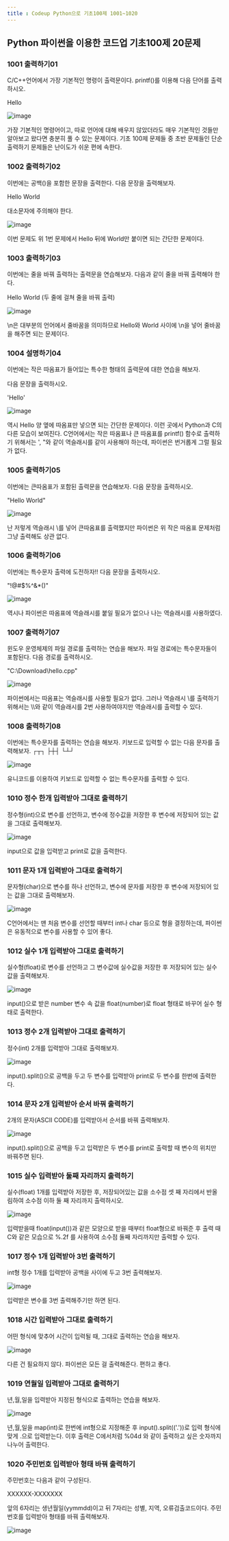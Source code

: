 ```yaml
---
title : Codeup Python으로 기초100제 1001~1020
---
```


## Python 파이썬을 이용한 코드업 기초100제 20문제


### 1001 출력하기01

C/C++언어에서 가장 기본적인 명령이 출력문이다.
printf()를 이용해 다음 단어를 출력하시오.

Hello

![image](https://user-images.githubusercontent.com/69578124/104795981-e8d7e880-57f5-11eb-994d-9ec8fc47751b.png)

가장 기본적인 명령어이고, 따로 언어에 대해 배우지 않았더라도 매우 기본적인 것들만 알아보고 왔다면 충분히 풀 수 있는 문제이다. 기초 100제 문제들 중 초반 문제들인 단순 출력하기 문제들은 난이도가 쉬운 편에 속한다.

### 1002 출력하기02

이번에는 공백()을 포함한 문장을 출력한다.
다음 문장을 출력해보자.

Hello World

대소문자에 주의해야 한다.

![image](https://user-images.githubusercontent.com/69578124/104796019-3a807300-57f6-11eb-8477-5b6b3c59c118.png)

이번 문제도 위 1번 문제에서 Hello 뒤에 World만 붙이면 되는 간단한 문제이다.


### 1003 출력하기03

이번에는 줄을 바꿔 출력하는 출력문을 연습해보자.
다음과 같이 줄을 바꿔 출력해야 한다.

Hello
World
(두 줄에 걸쳐 줄을 바꿔 출력)

![image](https://user-images.githubusercontent.com/69578124/104796050-8cc19400-57f6-11eb-9327-8a13548c20b5.png)

\n은 대부분의 언어에서 줄바꿈을 의미하므로 Hello와 World 사이에 \n을 넣어 줄바꿈을 해주면 되는 문제이다.

### 1004 설명하기04

이번에는 작은 따옴표가 들어있는 특수한 형태의 출력문에 대한 연습을 해보자.

다음 문장을 출력하시오.

'Hello'

![image](https://user-images.githubusercontent.com/69578124/104796283-335a6480-57f8-11eb-910d-856b64a59c38.png)

역시 Hello 양 옆에 따옴표만 넣으면 되는 간단한 문제이다. 이런 곳에서 Python과 C의 다른 모습이 보여진다. C언어에서는 작은 따옴표나 큰 따옴표를 printf() 함수로 출력하기 위해서는 \', \"와 같이 역슬래시를 같이 사용해야 하는데, 파이썬은 번거롭게 그럴 필요가 없다.

### 1005 출력하기05

이번에는 큰따옴표가 포함된 출력문을 연습해보자.
다음 문장을 출력하시오.

"Hello World"

![image](https://user-images.githubusercontent.com/69578124/104806648-657dbd80-581c-11eb-99e8-3203cc95d384.png)

난 저렇게 역슬래시 \를 넣어 큰따옴표를 출력했지만 파이썬은 위 작은 따옴표 문제처럼 그냥 출력해도 상관 없다.

### 1006 출력하기06

이번에는 특수문자 출력에 도전하자!!
다음 문장을 출력하시오.

"!@#$%^&*()"

![image](https://user-images.githubusercontent.com/69578124/104806677-a8d82c00-581c-11eb-9eb0-009b8635a942.png)

역시나 파이썬은 따옴표에 역슬래시를 붙일 필요가 없으나 나는 역슬래시를 사용하였다.

### 1007 출력하기07

윈도우 운영체제의 파일 경로를 출력하는 연습을 해보자.
파일 경로에는 특수문자들이 포함된다.
다음 경로를 출력하시오.

"C:\Download\hello.cpp"

![image](https://user-images.githubusercontent.com/69578124/104806708-dc1abb00-581c-11eb-9e22-4d214f880ae4.png)

파이썬에서는 따옴표는 역슬래시를 사용할 필요가 없다. 그러나 역슬래시 \를 출력하기 위해서는 \\\와 같이 역슬래시를 2번 사용하여야지만 역슬래시를 출력할 수 있다.

### 1008 출력하기08

이번에는 특수문자를 출력하는 연습을 해보자.
키보드로 입력할 수 없는 다음 문자를 출력해보자. 
┌┬┐
├┼┤
└┴┘

![image](https://user-images.githubusercontent.com/69578124/105427913-8f5a3880-5c91-11eb-92fd-0b02fb79c9ea.png)

유니코드를 이용하여 키보드로 입력할 수 없는 특수문자를 출력할 수 있다.

### 1010 정수 한개 입력받아 그대로 출력하기

정수형(int)으로 변수를 선언하고, 변수에 정수값을 저장한 후 변수에 저장되어 있는 값을 그대로 출력해보자.

![image](https://user-images.githubusercontent.com/69578124/105428037-d6e0c480-5c91-11eb-83b0-0c6b73fba258.png)

input으로 값을 입력받고 print로 값을 출력한다.

### 1011 문자 1개 입력받아 그대로 출력하기

문자형(char)으로 변수를 하나 선언하고, 변수에 문자를 저장한 후 변수에 저장되어 있는 값을 그대로 출력해보자.

![image](https://user-images.githubusercontent.com/69578124/105428344-90d83080-5c92-11eb-8753-673d7b81518a.png)


C언어에서는 맨 처음 변수를 선언할 때부터 int나 char 등으로 형을 결정하는데, 파이썬은 유동적으로 변수를 사용할 수 있어 좋다.

### 1012 실수 1개 입력받아 그대로 출력하기

실수형(float)로 변수를 선언하고 그 변수값에 실수값을 저장한 후 저장되어 있는 실수값을 출력해보자.

![image](https://user-images.githubusercontent.com/69578124/105617736-f3146b00-5e23-11eb-8349-3b1d7ec5d577.png)

input()으로 받은 number 변수 속 값을 float(number)로 float 형태로 바꾸어 실수 형태로 출력한다.

### 1013 정수 2개 입력받아 그대로 출력하기

정수(int) 2개를 입력받아 그대로 출력해보자.

![image](https://user-images.githubusercontent.com/69578124/105618739-1e9c5300-5e2e-11eb-96a0-8c0607bac0d3.png)

input().split()으로 공백을 두고 두 변수를 입력받아 print로 두 변수를 한번에 출력한다.

### 1014 문자 2개 입력받아 순서 바꿔 출력하기

2개의 문자(ASCII CODE)를 입력받아서 순서를 바꿔 출력해보자.

![image](https://user-images.githubusercontent.com/69578124/105618771-6c18c000-5e2e-11eb-90ba-a70142d126f6.png)

input().split()으로 공백을 두고 입력받은 두 변수를 print로 출력할 때 변수의 위치만 바꿔주면 된다.

### 1015 실수 입력받아 둘째 자리까지 출력하기

실수(float) 1개를 입력받아 저장한 후, 저장되어있는 값을 소수점 셋 째 자리에서 반올림하여 소수점 이하 둘 째 자리까지 출력하시오.

![image](https://user-images.githubusercontent.com/69578124/105618792-b4d07900-5e2e-11eb-841d-362473686b8a.png)

입력받을때 float(input())과 같은 모양으로 받을 때부터 float형으로 바꿔준 후 출력 때 C와 같은 모습으로 %.2f 를 사용하여 소수점 둘째 자리까지만 출력할 수 있다.

### 1017 정수 1개 입력받아 3번 출력하기

int형 정수 1개를 입력받아 공백을 사이에 두고 3번 출력해보자.

![image](https://user-images.githubusercontent.com/69578124/105618825-1a246a00-5e2f-11eb-87a3-4c67b75dc06d.png)

입력받은 변수를 3번 출력해주기만 하면 된다.

### 1018 시간 입력받아 그대로 출력하기

어떤 형식에 맞추어 시간이 입력될 때, 그대로 출력하는 연습을 해보자.

![image](https://user-images.githubusercontent.com/69578124/105620323-257f9180-5e3f-11eb-87f5-7c3465be36ab.png)

다른 건 필요하지 않다. 파이썬은 모든 걸 출력해준다. 편하고 좋다.

### 1019 연월일 입력받아 그대로 출력하기

년,월,일을 입력받아 지정된 형식으로 출력하는 연습을 해보자.

![image](https://user-images.githubusercontent.com/69578124/105620345-5f509800-5e3f-11eb-9818-7a56ac00f33e.png)

년,월,일을 map(int)로 한번에 int형으로 지정해준 후 input().split(('.'))로 입력 형식에 맞게 .으로 입력받는다. 이후 출력은 C에서처럼 %04d 와 같이 출력하고 싶은 숫자까지 나누어 출력한다.

### 1020 주민번호 입력받아 형태 바꿔 출력하기

주민번호는 다음과 같이 구성된다.

XXXXXX-XXXXXXX

앞의 6자리는 생년월일(yymmdd)이고 뒤 7자리는 성별, 지역, 오류검출코드이다. 주민번호를 입력받아 형태를 바꿔 출력해보자.

![image](https://user-images.githubusercontent.com/69578124/105620499-2c0f0880-5e41-11eb-964b-02a4c9a47a31.png)


